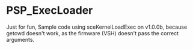 # PSP_ExecLoader
Just for fun, Sample code using sceKernelLoadExec on v1.0.0b, because getcwd doesn't work, as the firmware (VSH) doesn't pass the correct arguments.
